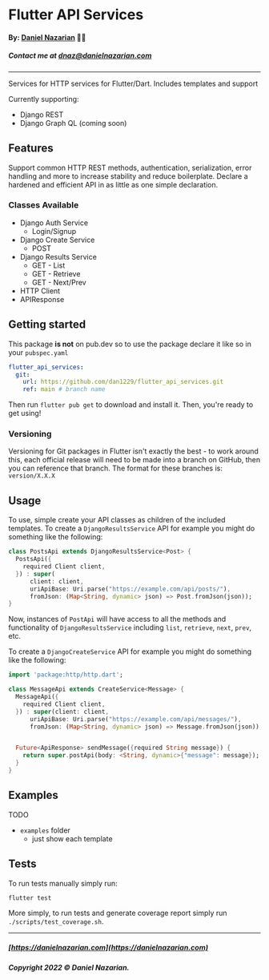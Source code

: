 # Flutter API Services

#### By: [Daniel Nazarian](https://danielnazarian) 🐧👹

##### Contact me at <dnaz@danielnazarian.com>

-------------------------------------------------------

Services for HTTP services for Flutter/Dart. Includes templates and support

Currently supporting:

- Django REST
- Django Graph QL (coming soon)

## Features

Support common HTTP REST methods, authentication, serialization, error handling and more to increase
stability and reduce boilerplate. Declare a hardened and efficient API in as little as one simple
declaration.

### Classes Available

- Django Auth Service
    - Login/Signup
- Django Create Service
    - POST
- Django Results Service
    - GET - List
    - GET - Retrieve
    - GET - Next/Prev
- HTTP Client
- APIResponse

## Getting started

This package **is not** on pub.dev so to use the package declare it like so in your `pubspec.yaml`

```yaml
flutter_api_services:
  git:
    url: https://github.com/dan1229/flutter_api_services.git
    ref: main # branch name
```

Then run `flutter pub get` to download and install it. Then, you're ready to get using!

### Versioning

Versioning for Git packages in Flutter isn't exactly the best - to work around this, each official
release will need to be made into a branch on GitHub, then you can reference that branch. The format for these branches is:
`version/X.X.X`

## Usage

To use, simple create your API classes as children of the included templates. To create
a `DjangoResultsService` API for example you might do something like the following:

```dart
class PostsApi extends DjangoResultsService<Post> {
  PostsApi({
    required Client client,
  }) : super(
      client: client,
      uriApiBase: Uri.parse("https://example.com/api/posts/"),
      fromJson: (Map<String, dynamic> json) => Post.fromJson(json));
}
```

Now, instances of `PostApi` will have access to all the methods and functionality
of `DjangoResultsService` including `list`, `retrieve`, `next`, `prev`, etc.

To create a `DjangoCreateService` API for example you might do something like the following:

```dart
import 'package:http/http.dart';

class MessageApi extends CreateService<Message> {
  MessageApi({
    required Client client,
  }) : super(client: client,
      uriApiBase: Uri.parse("https://example.com/api/messages/"),
      fromJson: (Map<String, dynamic> json) => Message.fromJson(json));


  Future<ApiResponse> sendMessage({required String message}) {
    return super.postApi(body: <String, dynamic>{"message": message});
  }
}
```

## Examples
TODO

- `examples` folder
    - just show each template

## Tests

To run tests manually simply run:

```bash
flutter test
```

More simply, to run tests and generate coverage report simply run `./scripts/test_coverage.sh`.


-------------------------------------------------------

##### [https://danielnazarian.com](https://danielnazarian.com)

##### Copyright 2022 © Daniel Nazarian.
